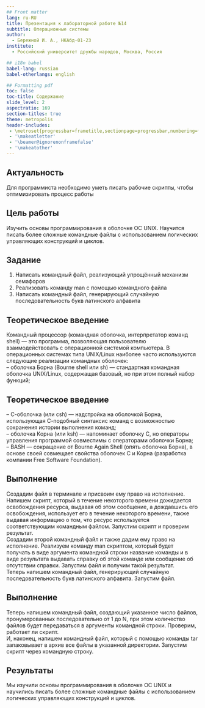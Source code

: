 ```yaml
---
## Front matter
lang: ru-RU
title: Презентация к лабораторной работе №14
subtitle: Операционные системы
author:
  - Бережной И. А., НКАбд-01-23
institute:
  - Российский университет дружбы народов, Москва, Россия

## i18n babel
babel-lang: russian
babel-otherlangs: english

## Formatting pdf
toc: false
toc-title: Содержание
slide_level: 2
aspectratio: 169
section-titles: true
theme: metropolis
header-includes:
 - \metroset{progressbar=frametitle,sectionpage=progressbar,numbering=fraction}
 - '\makeatletter'
 - '\beamer@ignorenonframefalse'
 - '\makeatother'
---
```


## Актуальность

Для программиста необходимо уметь писать рабочие скрипты, чтобы оптимизировать процесс работы

## Цель работы

Изучить основы программирования в оболочке ОС UNIX. Научится писать более сложные командные файлы с использованием логических управляющих конструкций и циклов.

## Задание

1. Написать командный файл, реализующий упрощённый механизм семафоров
2. Реализовать команду man с помощью командного файла
3. Написать командный файл, генерирующий случайную последовательность букв латинского алфавита

## Теоретическое введение
Командный процессор (командная оболочка, интерпретатор команд shell) — это программа, позволяющая пользователю взаимодействовать с операционной системой компьютера. В операционных системах типа UNIX/Linux наиболее часто используются следующие реализации командных оболочек:  
– оболочка Борна (Bourne shell или sh) — стандартная командная оболочка UNIX/Linux, содержащая базовый, но при этом полный набор функций;  

## Теоретическое введение
– С-оболочка (или csh) — надстройка на оболочкой Борна, использующая С-подобный синтаксис команд с возможностью сохранения истории выполнения команд;  
– оболочка Корна (или ksh) — напоминает оболочку С, но операторы управления программой совместимы с операторами оболочки Борна;  
– BASH — сокращение от Bourne Again Shell (опять оболочка Борна), в основе своей совмещает свойства оболочек С и Корна (разработка компании Free Software Foundation).

## Выполнение
Создадим файл в терминале и присвоим ему право на исполнение. Напишем скрипт, который в течение некоторого времени дожидается освобождения ресурса, выдавая об этом сообщение, а дождавшись его освобождения, использует его в течение некоторого времени, также выдавая информацию о том, что ресурс используется соответствующим командным файлом. Запустим скрипт и проверим результат.  
Создадим второй командный файл и также дадим ему право на исполнение. Реализуем команду man скриптом, который будет получать в виде аргумента командной строки название команды и в виде результата выдавать справку об этой команде или сообщение об отсутствии справки. Запустим файл и получим такой результат.  
Теперь напишем командный файл, генерирующий случайную последовательность букв латинского алфавита. Запустим файл.

## Выполнение
Теперь напишем командный файл, создающий указанное число файлов, пронумерованных последовательно от 1 до N, при этом количество файлов будет передаваться в аргументы командной строки. Проверим, работает ли скрипт.  
И, наконец, напишем командный файл, который с помощью команды tar запаковывает в архив все файлы в указанной директории. Запустим скрипт через командную строку.

## Результаты
Мы изучили основы программирования в оболочке ОС UNIX и научились писать более сложные командные файлы с использованием логических управляющих конструкций и циклов.
